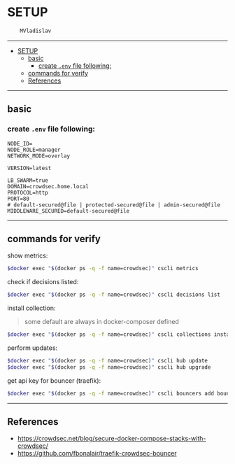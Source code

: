 # SETUP

```sh
    MVladislav
```

---

- [SETUP](#setup)
  - [basic](#basic)
    - [create `.env` file following:](#create-env-file-following)
  - [commands for verify](#commands-for-verify)
  - [References](#references)

---

## basic

### create `.env` file following:

```env
NODE_ID=
NODE_ROLE=manager
NETWORK_MODE=overlay

VERSION=latest

LB_SWARM=true
DOMAIN=crowdsec.home.local
PROTOCOL=http
PORT=80
# default-secured@file | protected-secured@file | admin-secured@file
MIDDLEWARE_SECURED=default-secured@file
```

---

## commands for verify

show metrics:

```sh
$docker exec "$(docker ps -q -f name=crowdsec)" cscli metrics
```

check if decisions listed:

```sh
$docker exec "$(docker ps -q -f name=crowdsec)" cscli decisions list
```

install collection:

> some default are always in docker-composer defined

```sh
$docker exec "$(docker ps -q -f name=crowdsec)" cscli collections install crowdsecurity/<collection name>
```

perform updates:

```sh
$docker exec "$(docker ps -q -f name=crowdsec)" cscli hub update
$docker exec "$(docker ps -q -f name=crowdsec)" cscli hub upgrade
```

get api key for bouncer (traefik):

```sh
$docker exec "$(docker ps -q -f name=crowdsec)" cscli bouncers add bouncer-traefik
```

---

## References

- <https://crowdsec.net/blog/secure-docker-compose-stacks-with-crowdsec/>
- <https://github.com/fbonalair/traefik-crowdsec-bouncer>
